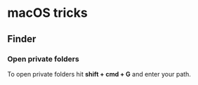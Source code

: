# macOS tricks 

## Finder
### Open private folders
To open private folders hit **shift + cmd + G** and enter your path.